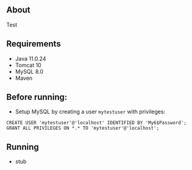 ## About
Test

## Requirements
- Java 11.0.24
- Tomcat 10
- MySQL 8.0
- Maven

## Before running:
- Setup MySQL by creating a user `mytestuser` with privileges:
```mysql
CREATE USER 'mytestuser'@'localhost' IDENTIFIED BY 'My6$Password';
GRANT ALL PRIVILEGES ON *.* TO 'mytestuser'@'localhost';
```

## Running
- stub
